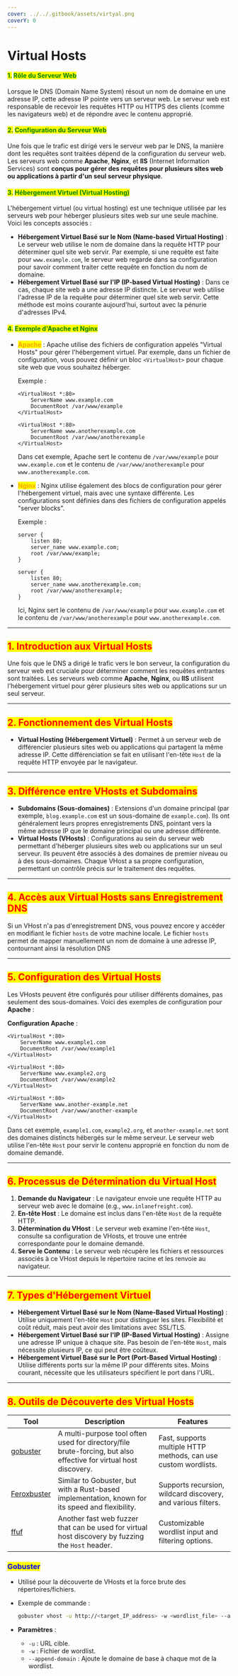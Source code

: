 ```yaml
---
cover: ../../.gitbook/assets/virtyal.png
coverY: 0
---
```


# Virtual Hosts

#### <mark style="color:green;">1.</mark> <mark style="color:green;"></mark><mark style="color:green;">**Rôle du Serveur Web**</mark>

Lorsque le DNS (Domain Name System) résout un nom de domaine en une adresse IP, cette adresse IP pointe vers un serveur web. Le serveur web est responsable de recevoir les requêtes HTTP ou HTTPS des clients (comme les navigateurs web) et de répondre avec le contenu approprié.

#### <mark style="color:green;">2.</mark> <mark style="color:green;"></mark><mark style="color:green;">**Configuration du Serveur Web**</mark>

Une fois que le trafic est dirigé vers le serveur web par le DNS, la manière dont les requêtes sont traitées dépend de la configuration du serveur web. Les serveurs web comme **Apache**, **Nginx**, et **IIS** (Internet Information Services) sont **conçus pour gérer des requêtes pour plusieurs sites web ou applications à partir d'un seul serveur physique**.

#### <mark style="color:green;">3.</mark> <mark style="color:green;"></mark><mark style="color:green;">**Hébergement Virtuel (Virtual Hosting)**</mark>

L'hébergement virtuel (ou virtual hosting) est une technique utilisée par les serveurs web pour héberger plusieurs sites web sur une seule machine. Voici les concepts associés :

* **Hébergement Virtuel Basé sur le Nom (Name-based Virtual Hosting)** : Le serveur web utilise le nom de domaine dans la requête HTTP pour déterminer quel site web servir. Par exemple, si une requête est faite pour `www.example.com`, le serveur web regarde dans sa configuration pour savoir comment traiter cette requête en fonction du nom de domaine.
* **Hébergement Virtuel Basé sur l'IP (IP-based Virtual Hosting)** : Dans ce cas, chaque site web a une adresse IP distincte. Le serveur web utilise l'adresse IP de la requête pour déterminer quel site web servir. Cette méthode est moins courante aujourd'hui, surtout avec la pénurie d'adresses IPv4.

#### <mark style="color:green;">4.</mark> <mark style="color:green;"></mark><mark style="color:green;">**Exemple d'Apache et Nginx**</mark>

*   <mark style="color:orange;">**Apache**</mark> : Apache utilise des fichiers de configuration appelés "Virtual Hosts" pour gérer l'hébergement virtuel. Par exemple, dans un fichier de configuration, vous pouvez définir un bloc `<VirtualHost>` pour chaque site web que vous souhaitez héberger.

    Exemple :

    ```apacheconf
    <VirtualHost *:80>
        ServerName www.example.com
        DocumentRoot /var/www/example
    </VirtualHost>

    <VirtualHost *:80>
        ServerName www.anotherexample.com
        DocumentRoot /var/www/anotherexample
    </VirtualHost>
    ```

    Dans cet exemple, Apache sert le contenu de `/var/www/example` pour `www.example.com` et le contenu de `/var/www/anotherexample` pour `www.anotherexample.com`.
*   <mark style="color:orange;">**Nginx**</mark> : Nginx utilise également des blocs de configuration pour gérer l'hébergement virtuel, mais avec une syntaxe différente. Les configurations sont définies dans des fichiers de configuration appelés "server blocks".

    Exemple :

    ```nginx
    server {
        listen 80;
        server_name www.example.com;
        root /var/www/example;
    }

    server {
        listen 80;
        server_name www.anotherexample.com;
        root /var/www/anotherexample;
    }
    ```

    Ici, Nginx sert le contenu de `/var/www/example` pour `www.example.com` et le contenu de `/var/www/anotherexample` pour `www.anotherexample.com`.

***

## <mark style="color:red;">**1. Introduction aux Virtual Hosts**</mark>

Une fois que le DNS a dirigé le trafic vers le bon serveur, la configuration du serveur web est cruciale pour déterminer comment les requêtes entrantes sont traitées. Les serveurs web comme **Apache**, **Nginx**, ou **IIS** utilisent l'hébergement virtuel pour gérer plusieurs sites web ou applications sur un seul serveur.

***

## <mark style="color:red;">**2. Fonctionnement des Virtual Hosts**</mark>

* **Virtual Hosting (Hébergement Virtuel)** : Permet à un serveur web de différencier plusieurs sites web ou applications qui partagent la même adresse IP. Cette différenciation se fait en utilisant l'en-tête `Host` de la requête HTTP envoyée par le navigateur.

***

## <mark style="color:red;">**3. Différence entre VHosts et Subdomains**</mark>

* **Subdomains (Sous-domaines)** : Extensions d'un domaine principal (par exemple, `blog.example.com` est un sous-domaine de `example.com`). Ils ont généralement leurs propres enregistrements DNS, pointant vers la même adresse IP que le domaine principal ou une adresse différente.
* **Virtual Hosts (VHosts)** : Configurations au sein du serveur web permettant d'héberger plusieurs sites web ou applications sur un seul serveur. Ils peuvent être associés à des domaines de premier niveau ou à des sous-domaines. Chaque VHost a sa propre configuration, permettant un contrôle précis sur le traitement des requêtes.

***

## <mark style="color:red;">**4. Accès aux Virtual Hosts sans Enregistrement DNS**</mark>

Si un VHost n'a pas d'enregistrement DNS, vous pouvez encore y accéder en modifiant le fichier `hosts` de votre machine locale. Le fichier `hosts` permet de mapper manuellement un nom de domaine à une adresse IP, contournant ainsi la résolution DNS

***

## <mark style="color:red;">**5. Configuration des Virtual Hosts**</mark>

Les VHosts peuvent être configurés pour utiliser différents domaines, pas seulement des sous-domaines. Voici des exemples de configuration pour **Apache** :

**Configuration Apache** :

```apacheconf
<VirtualHost *:80>
    ServerName www.example1.com
    DocumentRoot /var/www/example1
</VirtualHost>

<VirtualHost *:80>
    ServerName www.example2.org
    DocumentRoot /var/www/example2
</VirtualHost>

<VirtualHost *:80>
    ServerName www.another-example.net
    DocumentRoot /var/www/another-example
</VirtualHost>
```

Dans cet exemple, `example1.com`, `example2.org`, et `another-example.net` sont des domaines distincts hébergés sur le même serveur. Le serveur web utilise l'en-tête `Host` pour servir le contenu approprié en fonction du nom de domaine demandé.

***

## <mark style="color:red;">**6. Processus de Détermination du Virtual Host**</mark>

1. **Demande du Navigateur** : Le navigateur envoie une requête HTTP au serveur web avec le domaine (e.g., `www.inlanefreight.com`).
2. **En-tête Host** : Le domaine est inclus dans l'en-tête `Host` de la requête HTTP.
3. **Détermination du VHost** : Le serveur web examine l'en-tête `Host`, consulte sa configuration de VHosts, et trouve une entrée correspondante pour le domaine demandé.
4. **Serve le Contenu** : Le serveur web récupère les fichiers et ressources associés à ce VHost depuis le répertoire racine et les renvoie au navigateur.

***

## <mark style="color:red;">**7. Types d'Hébergement Virtuel**</mark>

* **Hébergement Virtuel Basé sur le Nom (Name-Based Virtual Hosting)** : Utilise uniquement l'en-tête `Host` pour distinguer les sites. Flexibilité et coût réduit, mais peut avoir des limitations avec SSL/TLS.
* **Hébergement Virtuel Basé sur l'IP (IP-Based Virtual Hosting)** : Assigne une adresse IP unique à chaque site. Pas besoin de l'en-tête `Host`, mais nécessite plusieurs IP, ce qui peut être coûteux.
* **Hébergement Virtuel Basé sur le Port (Port-Based Virtual Hosting)** : Utilise différents ports sur la même IP pour différents sites. Moins courant, nécessite que les utilisateurs spécifient le port dans l'URL.

***

## <mark style="color:red;">**8. Outils de Découverte des Virtual Hosts**</mark>

<table data-full-width="true"><thead><tr><th>Tool</th><th>Description</th><th>Features</th></tr></thead><tbody><tr><td><a href="https://github.com/OJ/gobuster">gobuster</a></td><td>A multi-purpose tool often used for directory/file brute-forcing, but also effective for virtual host discovery.</td><td>Fast, supports multiple HTTP methods, can use custom wordlists.</td></tr><tr><td><a href="https://github.com/epi052/feroxbuster">Feroxbuster</a></td><td>Similar to Gobuster, but with a Rust-based implementation, known for its speed and flexibility.</td><td>Supports recursion, wildcard discovery, and various filters.</td></tr><tr><td><a href="https://github.com/ffuf/ffuf">ffuf</a></td><td>Another fast web fuzzer that can be used for virtual host discovery by fuzzing the <code>Host</code> header.</td><td>Customizable wordlist input and filtering options.</td></tr></tbody></table>

### <mark style="color:blue;">**Gobuster**</mark>&#x20;

* Utilisé pour la découverte de VHosts et la force brute des répertoires/fichiers.
*   Exemple de commande :

    ```bash
    gobuster vhost -u http://<target_IP_address> -w <wordlist_file> --append-domain
    ```
* **Paramètres** :
  * `-u` : URL cible.
  * `-w` : Fichier de wordlist.
  * `--append-domain` : Ajoute le domaine de base à chaque mot de la wordlist.
